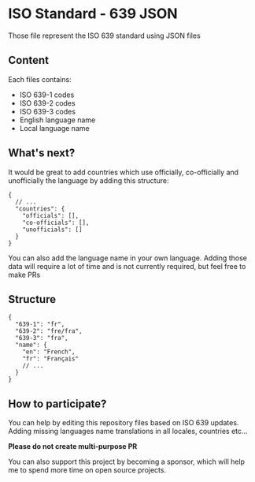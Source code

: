 # ISO Standard - 639 JSON
Those file represent the ISO 639 standard using JSON files

## Content
Each files contains:
* ISO 639-1 codes
* ISO 639-2 codes
* ISO 639-3 codes
* English language name
* Local language name

## What's next?
It would be great to add countries which use officially, co-officially and unofficially the language by adding this structure:
```json5
{
  // ...
  "countries": {
    "officials": [],
    "co-officials": [],
    "unofficials": []
  }
}
```

You can also add the language name in your own language.
Adding those data will require a lot of time and is not currently required, but feel free to make PRs

## Structure
```json5
{
  "639-1": "fr",
  "639-2": "fre/fra",
  "639-3": "fra",
  "name": {
    "en": "French",
    "fr": "Français"
    // ...
  }
}
```

## How to participate?
You can help by editing this repository files based on ISO 639 updates. Adding missing languages name translations in all locales, countries etc...

**Please do not create multi-purpose PR**

You can also support this project by becoming a sponsor, which will help me to spend more time on open source projects.